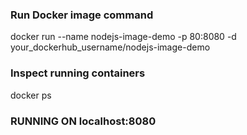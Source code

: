 ### Run Docker image command

docker run --name nodejs-image-demo -p 80:8080 -d your_dockerhub_username/nodejs-image-demo

### Inspect running containers

docker ps

### RUNNING ON localhost:8080